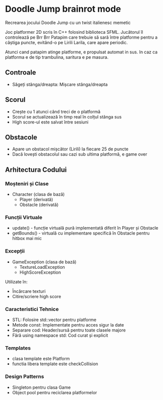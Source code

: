 # Doodle Jump brainrot mode

Recrearea jocului Doodle Jump cu un twist italienesc memetic

Joc platformer 2D scris în C++ folosind biblioteca SFML. Jucătorul îl controlează pe Brr Brr Patapim care trebuie să sară între platforme pentru a câștiga puncte, evitând-o pe Lirili Larila, care apare periodic.

Atunci cand patapim atinge platforme, e propulsat automat in sus. In caz ca platforma e de tip trambulina, saritura e pe masura.

## Controale

- Săgeți stânga/dreapta: Mișcare stânga/dreapta

## Scorul

- Crește cu 1 atunci când treci de o platformă
- Scorul se actualizează în timp real în colțul stânga sus
- High score-ul este salvat între sesiuni

## Obstacole

- Apare un obstacol mișcător (Lirili) la fiecare 25 de puncte
- Dacă lovești obstacolul sau cazi sub ultima platformă, e game over

## Arhitectura Codului

### Moșteniri și Clase
- Character (clasa de bază)
  - Player (derivată)
  - Obstacle (derivată)

### Funcții Virtuale
- update() - funcție virtuală pură implementată diferit în Player și Obstacle
- getBounds() - virtuală cu implementare specifică în Obstacle pentru hitbox mai mic

### Excepții
- GameException (clasa de bază)
  - TextureLoadException
  - HighScoreException

Utilizate în:
- Încărcare texturi
- Citire/scriere high score

### Caracteristici Tehnice
- STL: Folosire std::vector pentru platforme
- Metode const: Implementate pentru acces sigur la date
- Separare cod: Header/sursă pentru toate clasele majore
- Fără using namespace std: Cod curat și explicit

### Templates
- clasa template este Platform
- functia libera template este checkCollision

### Design Patterns
- Singleton pentru clasa Game
- Object pool pentru reciclarea platformelor
